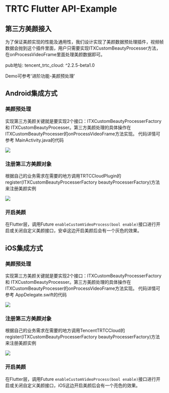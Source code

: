 # TRTC Flutter API-Example 
## 第三方美颜接入
为了保证美颜实现的性能及通用性，我们设计实现了美颜数据预处理插件，视频帧数据会抛到这个插件里面，用户只需要实现ITXCustomBeautyProcesser方法，在onProcessVideoFrame里面处理美颜数据即可。

pub地址: tencent_trtc_cloud: ^2.2.5-beta1.0

Demo可参考'进阶功能-美颜预处理'

## Android集成方式
### 美颜预处理
实现第三方美颜关键就是要实现2个接口：ITXCustomBeautyProcesserFactory 和 ITXCustomBeautyProcesser。第三方美颜处理的具体操作在ITXCustomBeautyProcesser的onProcessVideoFrame方法实现。
代码详情可参考 MainActivity.java的代码

![](https://upload-dianshi-1255598498.file.myqcloud.com/beauty-android1-873332eb0272583a8b04c33802905d7bdee5a0b2.png)

### 注册第三方美颜对象
根据自己的业务需求在需要的地方调用TRTCCloudPlugin的register(ITXCustomBeautyProcesserFactory beautyProcesserFactory)方法来注册美颜实例

![](https://upload-dianshi-1255598498.file.myqcloud.com/beauty-android2-bc6ccbade4073953d24c1383762609a25a7e1b6e.png)

### 开启美颜
在Flutter层，调用Future `enableCustomVideoProcess(bool enable)`接口进行开启或关闭自定义美颜接口，安卓这边开启美颜后会有一个灰色的效果。

## iOS集成方式
### 美颜预处理
实现第三方美颜关键就是要实现2个接口：ITXCustomBeautyProcesserFactory 和 ITXCustomBeautyProcesser。第三方美颜处理的具体操作在ITXCustomBeautyProcesser的onProcessVideoFrame方法实现。
代码详情可参考 AppDelegate.swift的代码

![](https://upload-dianshi-1255598498.file.myqcloud.com/beauty-ios1-00c083f6d1b6ae13b2e5bb76b3b3987bee271fd8.png)

### 注册第三方美颜对象
根据自己的业务需求在需要的地方调用TencentTRTCCloud的register(ITXCustomBeautyProcesserFactory beautyProcesserFactory)方法来注册美颜实例

![](https://upload-dianshi-1255598498.file.myqcloud.com/beauty-ios2-e96a395282c46deafd2d9a831f0e75c6e9503aac.png)

### 开启美颜
在Flutter层，调用Future `enableCustomVideoProcess(bool enable)`接口进行开启或关闭自定义美颜接口，iOS这边开启美颜后会有一个亮色的效果。

